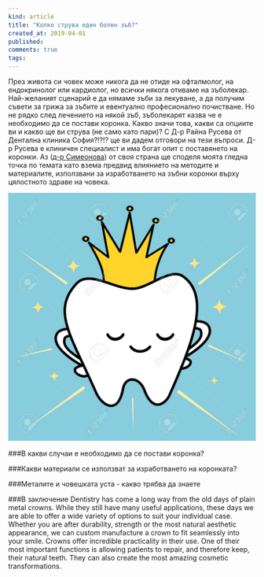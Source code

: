 ```yaml
---
kind: article
title: "Колко струва един болен зъб?"
created_at: 2019-04-01
published: 
comments: true
tags:
--- 
```

През живота си човек може никога да не отиде на офталмолог, на ендокринолог или кардиолог, но всички някога отиваме на зъболекар. Най-желаният сценарий е да нямаме зъби за лекуване, а да получим съвети за грижа за зъбите и евентуално професионално почистване. Но не рядко след лечението на някой зъб, зъболекарят казва че е необходимо да се постави коронка. Какво значи това, какви са опциите ви и какво ще ви струва (не само като пари)? С Д-р Райна Русева от Дентална клиника София?!?!? ще ви дадем отговори на тези въпроси. Д-р Русева е клиничен специалист и има богат опит с поставянето на коронки. Аз ([д-р Симеонова](https://bezkaries.com/about/)) от своя страна ще споделя моята гледна точка по темата като взема предвид влиянието на методите и материалите, използвани за изработването на зъбни коронки върху цялостното здраве на човека.


![цена на зъбна коронка](/images/posts/Dental-Crown.jpg)

<!-- more -->

###В какви случаи е необходимо да се постави коронка?


###Какви материали се използват за изработването на коронката?

###Металите и човешката уста - какво трябва да знаете

###В заключение
Dentistry has come a long way from the old days of plain metal crowns. While they still have many useful applications, these days we are able to offer a wide variety of options to suit your individual case. Whether you are after durability, strength or the most natural aesthetic appearance, we can custom manufacture a crown to fit seamlessly into your smile. Crowns offer incredible practicality in their use. One of their most important functions is allowing patients to repair, and therefore keep, their natural teeth. They can also create the most amazing cosmetic transformations. 
